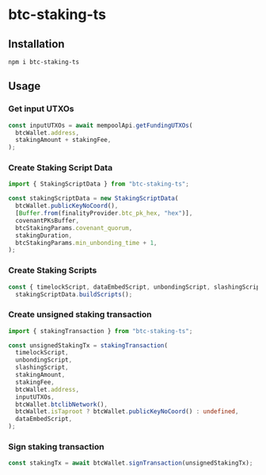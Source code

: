 # btc-staking-ts

## Installation

```console
npm i btc-staking-ts
```

## Usage

### Get input UTXOs

```ts
const inputUTXOs = await mempoolApi.getFundingUTXOs(
  btcWallet.address,
  stakingAmount + stakingFee,
);
```

### Create Staking Script Data

```ts
import { StakingScriptData } from "btc-staking-ts";

const stakingScriptData = new StakingScriptData(
  btcWallet.publicKeyNoCoord(),
  [Buffer.from(finalityProvider.btc_pk_hex, "hex")],
  covenantPKsBuffer,
  btcStakingParams.covenant_quorum,
  stakingDuration,
  btcStakingParams.min_unbonding_time + 1,
);
```

### Create Staking Scripts

```ts
const { timelockScript, dataEmbedScript, unbondingScript, slashingScript } =
  stakingScriptData.buildScripts();
```

### Create unsigned staking transaction

```ts
import { stakingTransaction } from "btc-staking-ts";

const unsignedStakingTx = stakingTransaction(
  timelockScript,
  unbondingScript,
  slashingScript,
  stakingAmount,
  stakingFee,
  btcWallet.address,
  inputUTXOs,
  btcWallet.btclibNetwork(),
  btcWallet.isTaproot ? btcWallet.publicKeyNoCoord() : undefined,
  dataEmbedScript,
);
```

### Sign staking transaction

```ts
const stakingTx = await btcWallet.signTransaction(unsignedStakingTx);
```
